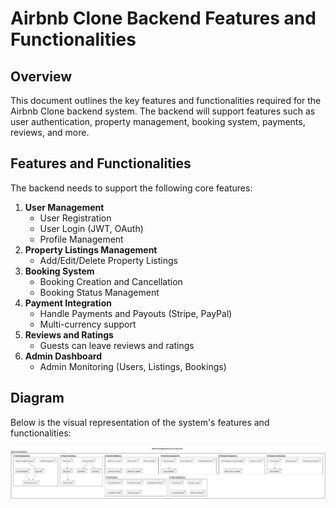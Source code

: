 
# Airbnb Clone Backend Features and Functionalities

## Overview
This document outlines the key features and functionalities required for the Airbnb Clone backend system. The backend will support features such as user authentication, property management, booking system, payments, reviews, and more.

## Features and Functionalities
The backend needs to support the following core features:

1. **User Management**
   - User Registration
   - User Login (JWT, OAuth)
   - Profile Management
2. **Property Listings Management**
   - Add/Edit/Delete Property Listings
3. **Booking System**
   - Booking Creation and Cancellation
   - Booking Status Management
4. **Payment Integration**
   - Handle Payments and Payouts (Stripe, PayPal)
   - Multi-currency support
5. **Reviews and Ratings**
   - Guests can leave reviews and ratings
6. **Admin Dashboard**
   - Admin Monitoring (Users, Listings, Bookings)

## Diagram
Below is the visual representation of the system's features and functionalities:

![Feature Diagram](./airbnb-backend-features.png)




